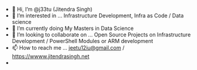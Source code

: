 - 👋 Hi, I’m @j33tu (Jitendra Singh)
- 👀 I’m interested in ... Infrastructure Development, Infra as Code / Data science
- 🌱 I’m currently doing My Masters in Data Science 
- 💞️ I’m looking to collaborate on ... Open Source Projects on Infrastructure Development / PowerShell Modules or ARM development
- 📫 How to reach me ... jeetu12iu@gmail.com / https://wwww.jitendrasingh.net
- 

<!---
j33tu/j33tu is a ✨ special ✨ repository because its `README.md` (this file) appears on your GitHub profile.
You can click the Preview link to take a look at your changes.
--->
